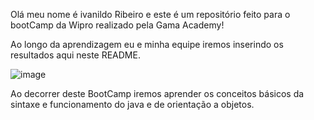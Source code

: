 Olá meu nome é ivanildo Ribeiro e este é um repositório feito para o bootCamp da Wipro realizado pela Gama Academy!

Ao longo da aprendizagem eu e minha equipe iremos inserindo os resultados aqui neste README.

![image](https://user-images.githubusercontent.com/75269330/162482582-f3dafb6c-23ba-450d-8d8f-24b84ff1cff2.png)

Ao decorrer deste BootCamp iremos aprender os conceitos básicos da sintaxe e funcionamento do java e de orientação a objetos.
